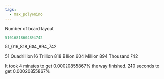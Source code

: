 ```yaml
---
tags:
  - max_polyomino
---
```


Number of board layout
```csharp
51016818604894742
```

51_016_818_604_894_742

51 Quadrillion
16 Trillion
818 Billion
604 Million
894 Thousand
742

It took 4 minutes to get 0.00020855867% the way finished.
240 seconds to get 0.00020855867%